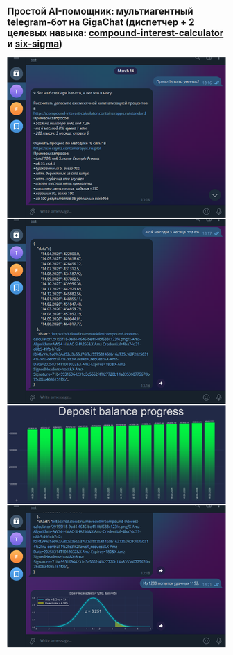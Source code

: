 ## Простой AI-помощник: мультиагентный telegram-бот на GigaChat (диспетчер + 2 целевых навыка: [compound-interest-calculator](https://github.com/EvgenyMeredelin/compound-interest-calculator) и [six-sigma](https://github.com/EvgenyMeredelin/six-sigma))

![plot](assets/1.png)
![plot](assets/2.png)
![plot](assets/3.png)
![plot](assets/4.png)